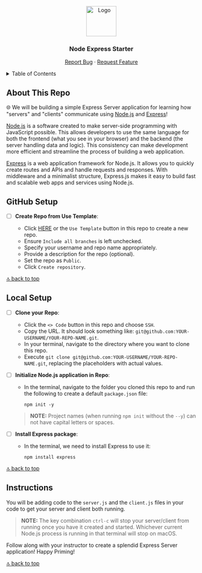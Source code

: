 <a name="node-express-starter"></a>

<div align="center">
  <a href="https://github.com/PrimeAcademy/node-express-starter">
    <img src="https://avatars.githubusercontent.com/u/9360728?s=200&v=4" alt="Logo" width="80" height="80">
  </a>
  <h3>Node Express Starter</h3>
  <p>
    <a href="https://github.com/PrimeAcademy/node-express-starter/issues">Report Bug</a>
    ·
    <a href="https://github.com/PrimeAcademy/node-express-starter/issues">Request Feature</a>
  </p>
</div>

<details>
  <summary>Table of Contents</summary>
  <ul>
    <li>
      <a href="#about-this-repo">About This Repo</a>
    </li>
    <li>
      <a href="#github-setup">GitHub Setup</a>
    </li>
    <li><a href="#local-setup">Local Setup</a></li>
    <li><a href="#instructions">Instructions</a></li>
  </ul>
</details>

## About This Repo

🌐 We will be building a simple Express Server application for learning how "servers" and "clients" communicate using [Node.js](https://nodejs.org/en) and [Express](https://expressjs.com/)!

[Node.js](https://nodejs.org/en) is a software created to make server-side programming with JavaScript possible. This allows developers to use the same language for both the frontend (what you see in your browser) and the backend (the server handling data and logic). This consistency can make development more efficient and streamline the process of building a web application.

[Express](https://expressjs.com/) is a web application framework for Node.js. It allows you to quickly create routes and APIs and handle requests and responses. With middleware and a minimalist structure, Express.js makes it easy to build fast and scalable web apps and services using Node.js.

## GitHub Setup

- [ ] **Create Repo from Use Template**:
  
  - Click [HERE](https://github.com/new?template_name=node-express-starter&template_owner=prime-digital-academy) or the `Use Template` button in this repo to create a new repo.
  - Ensure `Include all branches` is left unchecked.
  - Specify your username and repo name appropriately.
  - Provide a description for the repo (optional).
  - Set the repo as `Public`.
  - Click `Create repository`.

[🔝 back to top](#node-express-starter)

## Local Setup

- [ ] **Clone your Repo**:

  - Click the `<> Code` button in this repo and choose `SSH`.
  - Copy the URL. It should look something like: `git@github.com:YOUR-USERNAME/YOUR-REPO-NAME.git`.
  - In your terminal, navigate to the directory where you want to clone this repo.
  - Execute `git clone git@github.com:YOUR-USERNAME/YOUR-REPO-NAME.git`, replacing the placeholders with actual values.

- [ ] **Initialize Node.js application in Repo**:

  - In the terminal, navigate to the folder you cloned this repo to and run the following to create a default `package.json` file:

    ```shell
    npm init -y
    ```

  > **NOTE:** Project names (when running `npm init` without the `--y`) can not have capital letters or spaces.

- [ ] **Install Express package**:

  - In the terminal, we need to install Express to use it:

    ```shell
    npm install express
    ```

[🔝 back to top](#node-express-starter)

## Instructions

You will be adding code to the `server.js` and the `client.js` files in your code to get your server and client both running.

> **NOTE:** The key combination `ctrl-c` will stop your server/client from running once you have it created and started. Whichever current Node.js process is running in that terminal will stop on macOS.

Follow along with your instructor to create a splendid Express Server application! Happy Priming!

[🔝 back to top](#node-express-starter)
